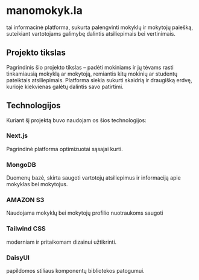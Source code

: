 # manomokyk.la
 tai informacinė platforma, sukurta palengvinti mokyklų ir mokytojų paiešką, suteikiant vartotojams galimybę dalintis atsiliepimais bei vertinimais.

## Projekto tikslas
Pagrindinis šio projekto tikslas – padėti mokiniams ir jų tėvams rasti tinkamiausią mokyklą ar mokytoją, remiantis kitų mokinių ar studentų pateiktais atsiliepimais. Platforma siekia sukurti skaidrią ir draugišką erdvę, kurioje kiekvienas galėtų dalintis savo patirtimi.

## Technologijos
Kuriant šį projektą buvo naudojam
os šios technologijos:

### Next.js
Pagrindinė platforma optimizuotai sąsajai kurti.

### MongoDB
Duomenų bazė, skirta saugoti vartotojų atsiliepimus ir informaciją apie mokyklas bei mokytojus.

### AMAZON S3
Naudojama mokyklų bei mokytojų profilio nuotraukoms saugoti

### Tailwind CSS
moderniam ir pritaikomam dizainui užtikrinti.

### DaisyUI 
papildomos stiliaus komponentų bibliotekos patogumui.